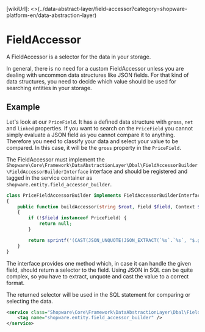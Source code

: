 [wikiUrl]: <>(../data-abstract-layer/field-accessor?category=shopware-platform-en/data-abstraction-layer)

# FieldAccessor

A FieldAccessor is a selector for the data in your storage.

In general, there is no need for a custom FieldAccessor unless you are dealing with uncommon data structures
like JSON fields. For that kind of data structures, you need to decide which value should be used for searching
entities in your storage.

## Example

Let's look at our `PriceField`. It has a defined data structure with `gross`, `net` and `linked` properties. If you
want to search on the `PriceField` you cannot simply evaluate a JSON field as you cannot compare it to anything.
Therefore you need to classify your data and select your value to be compared. In this case, it will be the `gross`
property in the `PriceField`.

The FieldAccessor must implement the `Shopware\Core\Framework\DataAbstractionLayer\Dbal\FieldAccessorBuilder\FieldAccessorBuilderInterface` interface and should be registered and tagged in the service container as
`shopware.entity.field_accessor_builder`.

```php
class PriceFieldAccessorBuilder implements FieldAccessorBuilderInterface
{
    public function buildAccessor(string $root, Field $field, Context $context, string $accessor): ?string
    {
        if (!$field instanceof PriceField) {
            return null;
        }

        return sprintf('(CAST(JSON_UNQUOTE(JSON_EXTRACT(`%s`.`%s`, "$.gross")) AS DECIMAL))', $root, $field->getStorageName());
    }
}
```

The interface provides one method which, in case it can handle the given field, should return a selector to the
field. Using JSON in SQL can be quite complex, so you have to extract, unquote and cast the value to a correct format.

The returned selector will be used in the SQL statement for comparing or selecting the data.

```xml
<service class="Shopware\Core\Framework\DataAbstractionLayer\Dbal\FieldAccessorBuilder\PriceFieldAccessorBuilder" id="Shopware\Core\Framework\DataAbstractionLayer\Dbal\FieldAccessorBuilder\PriceFieldAccessorBuilder">
    <tag name="shopware.entity.field_accessor_builder" />
</service>
```